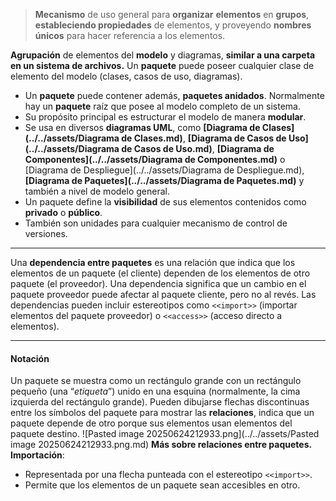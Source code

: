 > **Mecanismo** de uso general para **organizar** **elementos** en **grupos**, **estableciendo propiedades** de elementos, y proveyendo **nombres únicos** para hacer referencia a los elementos.

**Agrupación** de elementos del **modelo** y diagramas, **similar a una carpeta en un sistema de archivos.**
Un **paquete** puede poseer cualquier clase de elemento del modelo (clases, casos de uso, diagramas).
- Un **paquete** puede contener además, **paquetes anidados**. Normalmente hay un **paquete** raíz que posee al modelo completo de un sistema.
- Su propósito principal es estructurar el modelo de manera **modular**.
- Se usa en diversos **diagramas UML**, como **[Diagrama de Clases](../../assets/Diagrama de Clases.md)**, **[Diagrama de Casos de Uso](../../assets/Diagrama de Casos de Uso.md)**, **[Diagrama de Componentes](../../assets/Diagrama de Componentes.md)** o [Diagrama de Despliegue](../../assets/Diagrama de Despliegue.md), **[Diagrama de Paquetes](../../assets/Diagrama de Paquetes.md)** y también a nivel de modelo general.
- Un paquete define la **visibilidad** de sus elementos contenidos como **privado** o **público**.
- También son unidades para cualquier mecanismo de control de versiones.
****
Una **dependencia entre paquetes** es una relación que indica que los elementos de un paquete (el cliente) dependen de los elementos de otro paquete (el proveedor).
Una dependencia significa que un cambio en el paquete proveedor puede afectar al paquete cliente, pero no al revés.
Las dependencias pueden incluir estereotipos como `<<import>>` (importar elementos del paquete proveedor) o `<<access>>` (acceso directo a elementos).
****
#### **Notación**
Un paquete se muestra como un rectángulo grande con un rectángulo pequeño (una “*etiqueta*”) unido en una esquina (normalmente, la cima izquierda del rectángulo grande).
Pueden dibujarse flechas discontinuas entre los símbolos del paquete para mostrar las **relaciones**, indica que un paquete depende de otro porque sus elementos usan elementos del paquete destino.
![Pasted image 20250624212933.png](../../assets/Pasted image 20250624212933.png.md)
**Más sobre relaciones entre paquetes.** **Importación**:
- Representada por una flecha punteada con el estereotipo `<<import>>`.
- Permite que los elementos de un paquete sean accesibles en otro.